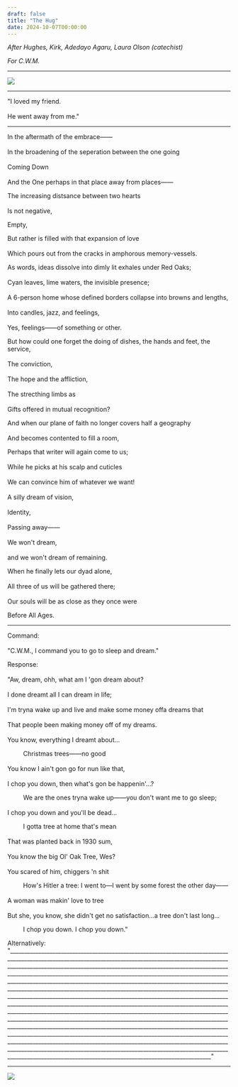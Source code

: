 ```yaml
---
draft: false
title: "The Hug"
date: 2024-10-07T00:00:00
---
```


_After Hughes, Kirk, Adedayo Agaru, Laura Olson (catechist)_

_For C.W.M._

---

![](/poems/posts/thehugpost/mary.jpg) 

---

"I loved my friend. <br>  
He went away from me."

---

In the aftermath of the embrace—— <br>  
In the broadening of the seperation between the one going <br>  
Coming Down <br>  
And the One perhaps in that place away from places—— <br>  

The increasing distsance between two hearts <br>  
Is not negative, <br>  

Empty, 

But rather is filled with that expansion of love <br>  
Which pours out from the cracks in amphorous memory-vessels. 

As words, ideas dissolve into dimly lit exhales under Red Oaks; <br>  
Cyan leaves, lime waters, the invisible presence; <br>  
A 6-person home whose defined borders collapse into browns and lengths, <br>  
Into candles, jazz, and feelings, <br>  
Yes, feelings——of something or other. 

But how could one forget the doing of dishes, the hands and feet, the service, <br>  
The conviction, <br>  
The hope and the affliction, <br>  
The strecthing limbs as <br>  
Gifts offered in mutual recognition? 

And when our plane of faith no longer covers half a geography <br>  
And becomes contented to fill a room, <br>  

Perhaps that writer will again come to us; <br>  
While he picks at his scalp and cuticles <br>  
We can convince him of whatever we want! <br>  
A silly dream of vision, <br>  
Identity, <br>  
Passing away—— <br>  
We won't dream, <br>  
and we won't dream of remaining. 

When he finally lets our dyad alone, <br>  
All three of us will be gathered there; <br>  
Our souls will be as close as they once were 

Before All Ages. 

---

Command:  <br>  
"C.W.M., I command you to go to sleep and dream."

Response:  <br>  
"Aw, dream, ohh, what am I 'gon dream about? <br>  
I done dreamt all I can dream in life; <br>  
I'm tryna wake up and live and make some money offa dreams that <br>  
That people been making money off of my dreams. <br>  
You know, everything I dreamt about...

&nbsp;&nbsp;&nbsp;&nbsp;&nbsp;&nbsp;&nbsp;&nbsp; Christmas trees——no good <br>  
You know I ain't gon go for nun like that, <br>  
I chop you down, then what's gon be happenin'...?

&nbsp;&nbsp;&nbsp;&nbsp;&nbsp;&nbsp;&nbsp;&nbsp; We are the ones tryna wake up——you don't want me to go sleep; <br>  
I chop you down and you'll be dead... <br>  

&nbsp;&nbsp;&nbsp;&nbsp;&nbsp;&nbsp;&nbsp;&nbsp; I gotta tree at home that's mean <br>  
That was planted back in 1930 sum, <br>  
You know the big Ol' Oak Tree, Wes? <br>  
You scared of him, chiggers 'n shit 

&nbsp;&nbsp;&nbsp;&nbsp;&nbsp;&nbsp;&nbsp;&nbsp; How's Hitler a tree: 
I went to—I went by some forest the other day—— <br>  
A woman was makin' love to tree <br>  
But she, you know, she didn't get no satisfaction...a tree don't last long...

&nbsp;&nbsp;&nbsp;&nbsp;&nbsp;&nbsp;&nbsp;&nbsp; I chop you down. I chop you down."

Alternatively: "___________________________________________________________________________________________________________________________________________________________________________________________________________________________________________________________________________________________________________________________________________________________________________________________________________________________________________________________________________________________________________________________________________________________________________________________________________________________________________________________________________________________________________________________________________________________________________________________________________________________________________________________________________________________________________________________________________________________________________________________________________________________________________________________________________________________________________________________________________________________________________________________________________"

--- 

![](/poems/posts/thehugpost/img_7918.jpg) 
